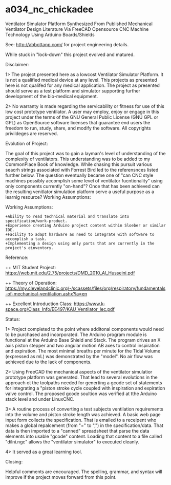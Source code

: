 # a034_nc_chickadee
Ventilator Simulator Platform Synthesized From Published Mechanical Ventilator Design Literature Via FreeCAD Opensource CNC Machine Technology Using Arduino Boards/Shields

See: http://abbottanp.com/ for project engineering details.

While stuck in "lock-down" this project evolved and matured.  


Disclaimer:

1> The project presented here as a lowcost Ventilator Simulator Platform. It is not a qualified medical device at any level. This projects as presented here is not qualifed for any medical application. The project as presented should serve as a test platform and simulator supporting further development of the bio-medical equipment.

2> No warranty is made regarding the servicability or fitness for use of this low cost prototype ventilator. A user may employ, enjoy or engage in this project under the terms of the GNU General Public License (GNU GPL or GPL) as OpenSource software licenses that guarantee end users the freedom to run, study, share, and modify the software. All copyrights privildeges are reserved.


Evolution of Project:

The goal of this project was to gain a layman's level of understanding of the complexity of ventilators. This understanding was to be added to my CommonPlace Book of knowledge. While chasing this pursuit various seacrh strings associated with Forrest Bird led to the referensnces listed further below. The question eventually became one of "can CNC style machines possibly accomplish some level of ventilator fucntionality" using only components currently "on-hand"? Once that has been achieved can the resulting venitlator simulation platform serve a useful purpose as a learnig resource?
Working Assumptions:


Working Assumptions:

    +Ability to read technical material and translate into specification/work-product.
    +Experience creating Arduino project content within Sloeber or similar IDE.
    +Facility to adapt hardware as need to integrate with software to accomplish a task.
    +Implementing a design using only parts that are currently in the project's einventory.


Reference:

++ MIT Student Project: https://web.mit.edu/2.75/projects/DMD_2010_Al_Husseini.pdf

++ Theory of Operation: https://my.clevelandclinic.org/-/scassets/files/org/respiratory/fundamentals-of-mechanical-ventilation.ashx?la=en

++ Excellent Introduction Class: https://www.k-space.org/Class_Info/EE497/KAU_Ventilator_lec.pdf





Status:

1> Project completed to the point where additonal components would need to be purchased and incorporated.  The Arduino program module is functional at the Arduino Base Shield and Stack.  The program drives an X axis piston stepper and two angular motion  AB axes to control inspiration and expiration.  The most minimal breaths per minute for the Tidal Volume (expressed as mL) was demonstrated by the "model".  No air flow was achieved due to the lack of components. 

2> Using FreeCAD the mechanical aspects of the ventilator simulatior prototype platform was generated.  That lead to several evolutions in the approach ot the toolpaths needed for generting a gcode set of statements for integrating a "piston stroke cycle coupled with inspiration and expiration valve control. The proposed gcode soultion was verified at tthe Arduino stack level and under LinuxCNC.  

3> A routine process of converting a test subjects ventilation requirements into the volume and piston stroke length was achieved.  A basic web page input form collects the specification.  That is emailed to a receipent who makes a global repalcement (from "=" to ",") in the specification/data.  That data is then imported to a "canned" spreadsheet that parse the data elements into usable "gcode" content.  Loading that content to a file called "dilni.ngc" allows the "ventilator simulator" to executed cleanly.

4> It served as a great learning tool.



Closing:

Helpful comments are encouraged.  The spelling, grammar, and syntax will improve if the project moves forward from this point.

